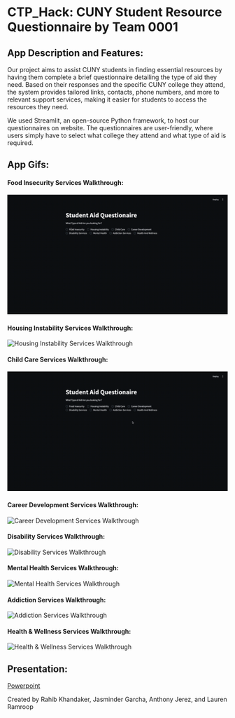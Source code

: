 # CTP_Hack: CUNY Student Resource Questionnaire by Team 0001

## App Description and Features:

Our project aims to assist CUNY students in finding essential resources by having them complete a brief questionnaire detailing the type of aid they need. Based on their responses and the specific CUNY college they attend, the system provides tailored links, contacts, phone numbers, and more to relevant support services, making it easier for students to access the resources they need.

We used Streamlit, an open-source Python framework, to host our questionnaires on website. The questionnaires are user-friendly, where users simply have to select what college they attend and what type of aid is required.


## App Gifs:

#### Food Insecurity Services Walkthrough:

![Food Insecurity Services Walkthrough](ctp-2024-hack-demos/food-insecurity.gif)

#### Housing Instability Services Walkthrough:

![Housing Instability Services Walkthrough](ctp-2024-hack-demos/housing-instability.gif)

#### Child Care Services Walkthrough:

![Child Care Services Walkthrough](ctp-2024-hack-demos/child-care.gif)

#### Career Development Services Walkthrough:

![Career Development Services Walkthrough](ctp-2024-hack-demos/career-development.gif)

#### Disability Services Walkthrough:

![Disability Services Walkthrough](ctp-2024-hack-demos/disability-services.gif)

#### Mental Health Services Walkthrough:

![Mental Health Services Walkthrough](ctp-2024-hack-demos/mental-health-services.gif)

#### Addiction Services Walkthrough:

![Addiction Services Walkthrough](ctp-2024-hack-demos/addiction-services.gif)

#### Health & Wellness Services Walkthrough:

![Health & Wellness Services Walkthrough](ctp-2024-hack-demos/health-wellness-services.gif)

## Presentation:

[Powerpoint](https://docs.google.com/presentation/d/1P798ktTTBiFoBrsFoe3SscNlgFK0MUH1k0dd30z1IwI/edit#slide=id.g2f555cf5034_0_52)

Created by Rahib Khandaker, Jasminder Garcha, Anthony Jerez, and Lauren Ramroop
